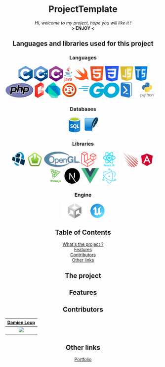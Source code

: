 <div align="center">
    <h1>ProjectTemplate</h1>
    <i>Hi, welcome to my project, hope you will like it !</i>                        <br />
    <b> > ENJOY < </b>
</div>
<div align="center">
    <h2>Languages and libraries used for this project</h2>
    <h3> Languages </h3>
    <img height="50" src="https://github.com/dam277/dam277/raw/master/src/images/C.png" />
    <img height="50" src="https://github.com/dam277/dam277/raw/master/src/images/Cpp.png" />
    <img height="50" src="https://github.com/dam277/dam277/raw/master/src/images/Csharp.png" />
    <img height="50" src="https://github.com/dam277/dam277/raw/master/src/images/Java.png" />
    <img height="50" src="https://github.com/dam277/dam277/raw/master/src/images/Swift.png" />
    <img height="50" src="https://github.com/dam277/dam277/raw/master/src/images/Html.png" />
    <img height="50" src="https://github.com/dam277/dam277/raw/master/src/images/Css.png" />
    <img height="50" src="https://github.com/dam277/dam277/raw/master/src/images/Javascript.png" />
    <img height="50" src="https://github.com/dam277/dam277/raw/master/src/images/Typescript.png" />
    <img height="50" src="https://github.com/dam277/dam277/raw/master/src/images/Php.png" />
    <img height="50" src="https://github.com/dam277/dam277/raw/master/src/images/Blade.png" />
    <img height="50" src="https://github.com/dam277/dam277/raw/master/src/images/Dart.png" />
    <img height="50" src="https://github.com/dam277/dam277/raw/master/src/images/Rust.png" />
    <img height="50" src="https://github.com/dam277/dam277/raw/master/src/images/Go.png" />
    <img height="50" src="https://github.com/dam277/dam277/raw/master/src/images/Powershell.png" />
    <img height="50" src="https://github.com/dam277/dam277/raw/master/src/images/Python.png" />
                                                                                     <br />
    <h3> Databases </h3>
    <img height="50" src="https://github.com/dam277/dam277/raw/master/src/images/Sql.png" />
    <img height="50" src="https://github.com/dam277/dam277/raw/master/src/images/Sqlite.png" />
                                                                                     <br />
    <h3> Libraries </h3>
    <img height="50" src="https://github.com/dam277/dam277/raw/master/src/images/Lwjgl.png" />
    <img height="50" src="https://github.com/dam277/dam277/raw/master/src/images/Sfml.png" />
    <img height="50" src="https://github.com/dam277/dam277/raw/master/src/images/OpenGl.png" />
    <img height="50" src="https://github.com/dam277/dam277/raw/master/src/images/Laravel.png" />
    <img height="50" src="https://github.com/dam277/dam277/raw/master/src/images/React.png" />
    <img height="50" src="https://github.com/dam277/dam277/raw/master/src/images/Meteor.png" />
    <img height="50" src="https://github.com/dam277/dam277/raw/master/src/images/Angular.png" />
    <img height="50" src="https://github.com/dam277/dam277/raw/master/src/images/Three.png" />
    <img height="50" src="https://github.com/dam277/dam277/raw/master/src/images/Next.png" />
    <img height="50" src="https://github.com/dam277/dam277/raw/master/src/images/Vue.png" />
    <img height="50" src="https://github.com/dam277/dam277/raw/master/src/images/Electron.png" />
                                                                                     <br />
    <h3> Engine </h3>
    <img height="50" src="https://github.com/dam277/dam277/raw/master/src/images/Unity.png" />
    <img height="50" src="https://github.com/dam277/dam277/raw/master/src/images/UnrealEngine.png" />
                                                                                     <br />
</div>
<div align="center">
   <h2 align="center">Table of Contents</h2>
  
   [What's the project ?](#the-project)                                              <br />
   [Features](#features)                                                             <br />
   [Contributors](#contributors)                                                     <br />
   [Other links](#other-links)
</div>

<div align="center">

   ## The project

   ## Features

   ## Contributors
   | <b> <a href="https://github.com/dam277">Damien Loup</a> </b>       |
   |:------------------------------------------------------------------:|
   | <img height="200px" src="https://avatars.githubusercontent.com/u/60733960?v=4" /> |
   
   ## Other links
   <a href="https://dam277.github.io/dam277/">Portfolio</a>                     <br />
</div>
